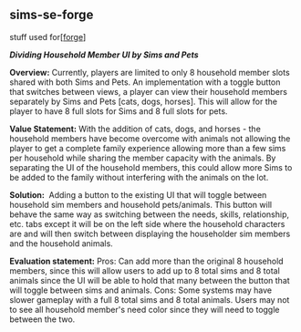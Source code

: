## sims-se-forge
stuff used for[[forge](https://www.theforage.com/dashboard)]



***Dividing Household Member UI by Sims and Pets***

**Overview:**
Currently, players are limited to only 8 household member slots shared with both Sims and Pets. An implementation with a toggle button that switches between views, a player can view their household members separately by Sims and Pets [cats, dogs, horses]. This will allow for the player to have 8 full slots for Sims and 8 full slots for pets.

**Value Statement:**
With the addition of cats, dogs, and horses - the household members have become overcome with animals not allowing the player to get a complete family experience allowing more than a few sims per household while sharing the member capacity with the animals. By separating the UI of the household members, this could allow more Sims to be added to the family without interfering with the animals on the lot.

**Solution:** 
Adding a button to the existing UI that will toggle between household sim members and household pets/animals. This button will behave the same way as switching between the needs, skills, relationship, etc. tabs except it will be on the left side where the household characters are and will then switch between displaying the householder sim members and the household animals. 

**Evaluation statement:**
Pros: Can add more than the original 8 household members, since this will allow users to add up to 8 total sims and 8 total animals since the UI will be able to hold that many between the button that will toggle between sims and animals. 
Cons: Some systems may have slower gameplay with a full 8 total sims and 8 total animals. Users may not to see all household member's need color since they will need to toggle between the two. 
